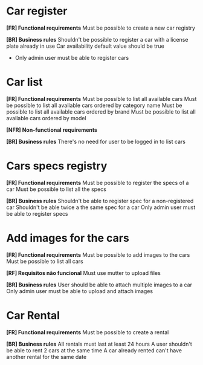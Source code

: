 # Car register

**[FR] Functional requirements**
Must be possible to create a new car registry

**[BR] Business rules**
Shouldn't be possible to register a car with a license plate already in use
Car availability default value should be true

- Only admin user must be able to register cars

# Car list

**[FR] Functional requirements**
Must be possible to list all available cars
Must be possible to list all available cars ordered by category name
Must be possible to list all available cars ordered by brand
Must be possible to list all available cars ordered by model

**[NFR] Non-functional requirements**

**[BR] Business rules**
There's no need for user to be logged in to list cars

# Cars specs registry

**[FR] Functional requirements**
Must be possible to register the specs of a car
Must be possible to list all the specs

**[BR] Business rules**
Shouldn't be able to register spec for a non-registered car
Shouldn't be able twice a the same spec for a car
Only admin user must be able to register specs

# Add images for the cars

**[FR] Functional requirements**
Must be possible to add images to the cars
Must be possible to list all cars

**[RF] Requisitos não funcional**
Must use mutter to upload files

**[BR] Business rules**
User should be able to attach multiple images to a car
Only admin user must be able to upload and attach images

# Car Rental

**[FR] Functional requirements**
Must be possible to create a rental

**[BR] Business rules**
All rentals must last at least 24 hours
A user shouldn't be able to rent 2 cars at the same time
A car already rented can't have another rental for the same date
